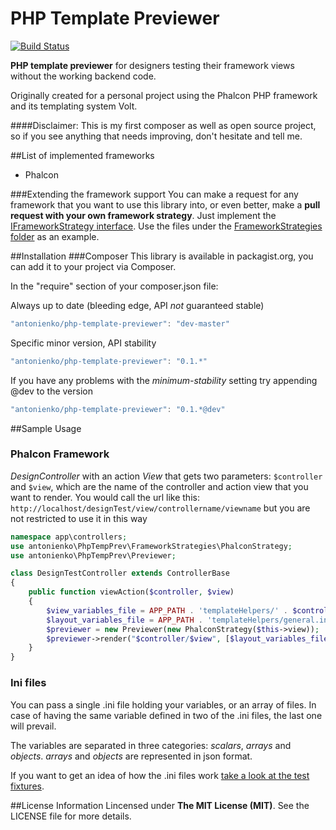 PHP Template Previewer 
======================
[![Build Status](https://api.shippable.com/projects/553f93e8edd7f2c052d5a0a9/badge?branchName=master)](https://app.shippable.com/projects/553f93e8edd7f2c052d5a0a9/builds/latest)

__PHP template previewer__ for designers testing their framework views without the working backend code.

Originally created for a personal project using the Phalcon PHP framework and its templating system Volt.

####Disclaimer:
This is my first composer as well as open source project, so if you see anything that needs improving, don't hesitate
and tell me.

##List of implemented frameworks
* Phalcon

###Extending the framework support
You can make a request for any framework that you want to use this library into, or even better, make a __pull request with your own framework strategy__.
Just implement the [IFrameworkStrategy interface](lib/antonienko/PhpTempPrev/FrameworkStrategies/IFrameworkStrategy.php). Use the files under the [FrameworkStrategies folder](lib/antonienko/PhpTempPrev/FrameworkStrategies) as an example.

##Installation
###Composer
This library is available in packagist.org, you can add it to your project
via Composer.

In the "require" section of your composer.json file:

Always up to date (bleeding edge, API *not* guaranteed stable)
```javascript
"antonienko/php-template-previewer": "dev-master"
```

Specific minor version, API stability
```javascript
"antonienko/php-template-previewer": "0.1.*"
```

If you have any problems with the _minimum-stability_ setting try appending @dev to the version
```javascript
"antonienko/php-template-previewer": "0.1.*@dev"
```


##Sample Usage
### Phalcon Framework
_DesignController_ with an action _View_ that gets two parameters: `$controller` and `$view`, which are the name of the controller and action view that you want to render.
You would call the url like this: `http://localhost/designTest/view/controllername/viewname` but you are not restricted to use it in this way

```php
namespace app\controllers;
use antonienko\PhpTempPrev\FrameworkStrategies\PhalconStrategy;
use antonienko\PhpTempPrev\Previewer;

class DesignTestController extends ControllerBase
{
    public function viewAction($controller, $view)
    {
        $view_variables_file = APP_PATH . 'templateHelpers/' . $controller . '/' . $view . '.ini';
        $layout_variables_file = APP_PATH . 'templateHelpers/general.ini';
        $previewer = new Previewer(new PhalconStrategy($this->view));
        $previewer->render("$controller/$view", [$layout_variables_file, $view_variables_file]);
    }
}
```

### Ini files
You can pass a single .ini file holding your variables, or an array of files. In case of having the same variable defined in two of the .ini files, the last one will prevail.

The variables are separated in three categories: _scalars_, _arrays_ and _objects_. _arrays_ and _objects_ are represented in json format.

If you want to get an idea of how the .ini files work [take a look at the test fixtures](tests/antonienko/tests/fixtures).

##License Information
Lincensed under __The MIT License (MIT)__. See the LICENSE file for more details.
